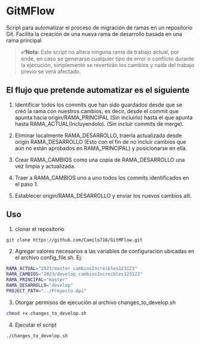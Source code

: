 # GitMFlow

Script para automatizar el proceso de migración de ramas en un repositorio Git. Facilita la creación de una nueva rama de desarrollo basada en una rama principal

> **✅Nota:** Este script no altera ninguna rama de trabajo actual, por ende, en caso se generarse cualquier tipo de error o conflicto durante la ejecución, simplemente se revertirán los cambios y nada del trabajo previo se verá afectado.

## El flujo que pretende automatizar es el siguiente

1. Identificar todos los commits que han sido guardados desde que se creó la rama con nuestros cambios, es decir, desde el commit que apunta hacia origin/RAMA_PRINCIPAL (Sin incluirlo) hasta el que apunta hasta RAMA_ACTUAL(Incluyendolo). (Sin incluir commits de merge).

2. Eliminar localmente RAMA_DESARROLLO, traerla actualizada desde origin RAMA_DESARROLLO (Esto con el fin de no incluir cambios que aún no están aprobados en RAMA_PRINCIPAL) y posicionarse en ella.

3. Crear RAMA_CAMBIOS como una copia de RAMA_DESARROLLO una vez limpia y actualizada.

4. Traer a RAMA_CAMBIOS uno a uno todos los commits identificados en el paso 1.

5. Establecer origin/RAMA_DESARROLLO y enviar los nuevos cambios allí.

## Uso

1. clonar el repositorio

``` bash
git clone https://github.com/Camilo716/GitMFlow.git
```

2. Agregar valores necesarios a las variables de configuración ubicadas en el archivo config_file.sh. Ej:

``` bash
RAMA_ACTUAL="2023/master_cambiosIncreibles123123"
RAMA_CAMBIOS="2023/develop_cambiosIncreibles123123"
RAMA_PRINCIPAL="master"
RAMA_DESARROLLO="develop"
PROJECT_PATH="../Proyecto.Api"
```

3. Otorgar permisos de ejecución al archivo changes_to_develop.sh

``` bash
chmod +x changes_to_develop.sh
```

4. Ejecutar el script

``` bash
./changes_to_develop.sh
```
